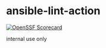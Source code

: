 # ansible-lint-action

[![OpenSSF Scorecard](https://api.securityscorecards.dev/projects/github.com/unleftie/ansible-lint-action/badge)](https://securityscorecards.dev/viewer/?uri=github.com/unleftie/ansible-lint-action)

internal use only
